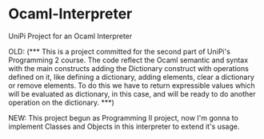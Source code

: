 # Ocaml-Interpreter
UniPi Project for an Ocaml Interpreter

OLD: (*** This is a project committed for the second part of UniPi's Programming 2 
course. The code reflect the Ocaml semantic and syntax with the main constructs adding
the Dictionary construct with operations defined on it, like defining a 
dictionary, adding elements, clear a dictionary or remove elements.
To do this we have to return expressible values which will be evaluated as
dictionary, in this case, and will be ready to do another operation on the
dictionary. ***)

NEW: This project begun as Programming II project, now I'm gonna to implement
Classes and Objects in this interpreter to extend it's usage.
